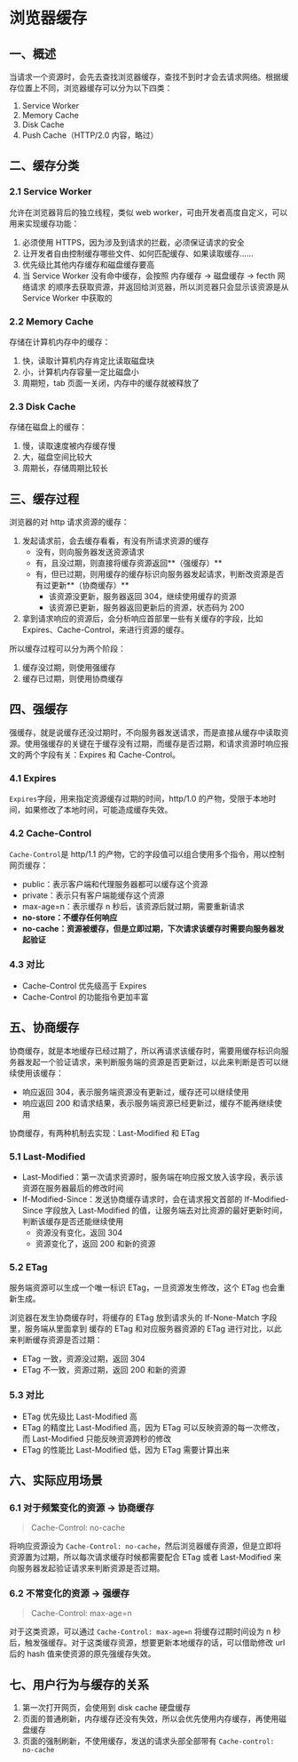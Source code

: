 # 浏览器缓存

## 一、概述
当请求一个资源时，会先去查找浏览器缓存，查找不到时才会去请求网络。根据缓存位置上不同，浏览器缓存可以分为以下四类：
1. Service Worker
2. Memory Cache
3. Disk Cache
4. Push Cache（HTTP/2.0 内容，略过）

## 二、缓存分类
### 2.1 Service Worker
允许在浏览器背后的独立线程，类似 web worker，可由开发者高度自定义，可以用来实现缓存功能：
1. 必须使用 HTTPS，因为涉及到请求的拦截，必须保证请求的安全
2. 让开发者自由控制缓存哪些文件、如何匹配缓存、如果读取缓存……
3. 优先级比其他内存缓存和磁盘缓存要高
4. 当 Service Worker 没有命中缓存，会按照 内存缓存 →  磁盘缓存 → fecth 网络请求 的顺序去获取资源，并返回给浏览器，所以浏览器只会显示该资源是从 Service Worker 中获取的

### 2.2 Memory Cache
存储在计算机内存中的缓存：
1. 快，读取计算机内存肯定比读取磁盘块
2. 小，计算机内存容量一定比磁盘小
3. 周期短，tab 页面一关闭，内存中的缓存就被释放了

### 2.3 Disk Cache
存储在磁盘上的缓存：
1. 慢，读取速度被内存缓存慢
2. 大，磁盘空间比较大
3. 周期长，存储周期比较长

## 三、缓存过程
浏览器的对 http 请求资源的缓存：
1. 发起请求前，会去缓存看看，有没有所请求资源的缓存
	+ 没有，则向服务器发送资源请求
	+ 有，且没过期，则直接将缓存资源返回**（强缓存）**
	+ 有，但已过期，则用缓存的缓存标识向服务器发起请求，判断改资源是否有过更新**（协商缓存）**
		- 该资源没更新，服务器返回 304，继续使用缓存的资源
		- 该资源已更新，服务器返回更新后的资源，状态码为 200
2. 拿到请求响应的资源后，会分析响应首部里一些有关缓存的字段，比如 Expires、Cache-Control，来进行资源的缓存。

所以缓存过程可以分为两个阶段：
1. 缓存没过期，则使用强缓存
2. 缓存已过期，则使用协商缓存

## 四、强缓存
强缓存，就是说缓存还没过期时，不向服务器发送请求，而是直接从缓存中读取资源。使用强缓存的关键在于缓存没有过期，而缓存是否过期，和请求资源时响应报文的两个字段有关：Expires 和 Cache-Control。

### 4.1 Expires 
`Expires`字段，用来指定资源缓存过期的时间，http/1.0 的产物，受限于本地时间，如果修改了本地时间，可能造成缓存失效。

### 4.2 Cache-Control
`Cache-Control`是 http/1.1 的产物，它的字段值可以组合使用多个指令，用以控制网页缓存：

- public：表示客户端和代理服务器都可以缓存这个资源
- private：表示只有客户端能缓存这个资源
- max-age=n：表示缓存 n 秒后，该资源后就过期，需要重新请求
- **no-store：不缓存任何响应**
- **no-cache：资源被缓存，但是立即过期，下次请求该缓存时需要向服务器发起验证**

### 4.3 对比
- Cache-Control 优先级高于 Expires
- Cache-Control 的功能指令更加丰富

## 五、协商缓存
协商缓存，就是本地缓存已经过期了，所以再请求该缓存时，需要用缓存标识向服务器发起一个验证请求，来判断服务端的资源是否更新过，以此来判断是否可以继续使用该缓存：
- 响应返回 304，表示服务端资源没有更新过，缓存还可以继续使用
- 响应返回 200 和请求结果，表示服务端资源已经更新过，缓存不能再继续使用

协商缓存，有两种机制去实现：Last-Modified 和 ETag

### 5.1 Last-Modified 
- Last-Modified：第一次请求资源时，服务端在响应报文放入该字段，表示该资源在服务器最后的修改时间
- If-Modified-Since：发送协商缓存请求时，会在请求报文首部的 If-Modified-Since 字段放入 Last-Modified 的值，让服务端去对比资源的最好更新时间，判断该缓存是否还能继续使用
	+ 资源没有变化，返回 304
	+ 资源变化了，返回 200 和新的资源

### 5.2 ETag
服务端资源可以生成一个唯一标识 ETag，一旦资源发生修改，这个 ETag 也会重新生成。

浏览器在发生协商缓存时，将缓存的 ETag 放到请求头的 If-None-Match 字段里，服务端从里面拿到 缓存的 ETag 和对应服务器资源的 ETag 进行对比，以此来判断缓存资源是否过期：
+ ETag 一致，资源没过期，返回 304
+ ETag 不一致，资源过期，返回 200 和新的资源

### 5.3 对比
- ETag 优先级比 Last-Modified 高
- ETag 的精度比 Last-Modified 高，因为 ETag 可以反映资源的每一次修改，而 Last-Modified 只能反映资源跨秒的修改
- ETag 的性能比 Last-Modified 低，因为 ETag 需要计算出来


## 六、实际应用场景

### 6.1 对于频繁变化的资源 → 协商缓存
> Cache-Control: no-cache

将响应资源设为 `Cache-Control: no-cache`，然后浏览器缓存资源，但是立即将资源置为过期，所以每次请求缓存时候都需要配合 ETag 或者 Last-Modified 来向服务器发起验证请求来判断资源是否过期。

### 6.2 不常变化的资源 → 强缓存
> Cache-Control: max-age=n

对于这类资源，可以通过 `Cache-Control: max-age=n` 将缓存过期时间设为 n 秒后，触发强缓存。对于这类缓存资源，想要更新本地缓存的话，可以借助修改 url 后的 hash 值来使资源的原先强缓存失效。

## 七、用户行为与缓存的关系

1. 第一次打开网页，会使用到 disk cache 硬盘缓存
2. 页面的普通刷新，内存缓存还没有失效，所以会优先使用内存缓存，再使用磁盘缓存
3. 页面的强制刷新，不使用缓存，发送的请求头部全部带有 `Cache-control: no-cache`
